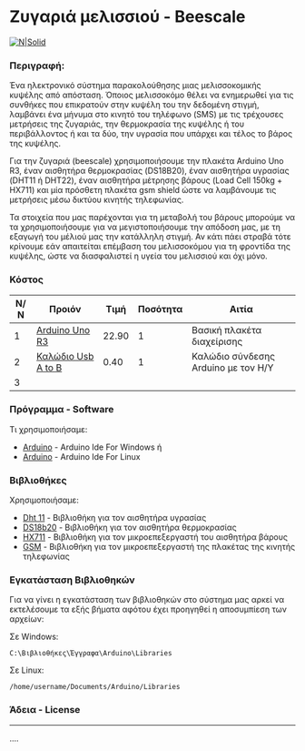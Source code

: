 # Ζυγαριά μελισσιού - Beescale
[![N|Solid](https://sofronas.github.io/img/bee_logo_powered.png)](https://sofronas.github.io/)
### Περιγραφή:
Ένα ηλεκτρονικό σύστημα παρακολούθησης μιας μελισσοκομικής κυψέλης από απόσταση. Όποιος μελισσοκόμο θέλει να ενημερωθεί για τις συνθήκες που επικρατούν στην κυψέλη του την δεδομένη στιγμή, λαμβάνει ένα μήνυμα στο κινητό του τηλέφωνο (SMS) με τις τρέχουσες μετρήσεις της ζυγαριάς, την θερμοκρασία της κυψέλης ή του περιβάλλοντος ή και τα δύο, την υγρασία που υπάρχει και τέλος το βάρος της κυψέλης.

Για την ζυγαριά (beescale) χρησιμοποιήσουμε την πλακέτα Arduino Uno R3, έναν αισθητήρα θερμοκρασίας (DS18B20), έναν αισθητήρα υγρασίας (DHT11 ή DHT22), έναν αισθητήρα μέτρησης βάρους (Load Cell 150kg + HX711) και μία πρόσθετη πλακέτα gsm shield ώστε να λαμβάνουμε τις μετρήσεις μέσω δικτύου κινητής τηλεφωνίας.

Τα στοιχεία που μας παρέχονται για τη μεταβολή του βάρους μπορούμε να τα χρησιμοποιήσουμε για να μεγιστοποιήσουμε την απόδοση μας, με τη εξαγωγή του μέλιού μας την κατάλληλη στιγμή. Αν κάτι πάει στραβά τότε κρίνουμε εάν απαιτείται επέμβαση του μελισσοκόμου για τη φροντίδα της κυψέλης, ώστε να διασφαλιστεί η υγεία του μελισσιού και όχι μόνο.

### Κόστος
| Ν/Ν  | Προιόν  | Τιμή  | Ποσότητα  | Αιτία  |
|---|---|---|---|---|
| 1  | [Arduino Uno R3](https://grobotronics.com/arduino-uno-rev3.html)  | 22.90  | 1 | Βασική πλακέτα διαχείρισης  |
| 2 | [Καλώδιο Usb A to B](https://www.firesale.gr/index.php?_route_=powertech-kalothio-usb-2-0-se-usb-type-b-1m-chalkino-mauro.html&skr_prm=WyJhZDYzYWE2MC1hN2RhLTRhZDAtODg2NC03YmU3NDY3MTFjNWQiLDE1NjIyMjc1MTc3NDMseyJhcHBfdHlwZSI6IndlYiIsInRhZ3MiOiIifV0)  | 0.40  | 1  |  Καλώδιο σύνδεσης Arduino με τον Η/Υ |
| 3  |   |   |   |   |

### Πρόγραμμα - Software
Τι χρησιμοποιήσαμε:

* [Arduino](https://www.arduino.cc/en/Guide/Windows) - Arduino Ide For Windows
ή
* [Arduino](https://www.arduino.cc/en/Guide/Linux) - Arduino Ide For Linux

### Βιβλιοθήκες
Χρησιμοποιήσαμε:
* [Dht 11](https://github.com/adidax/dht11) - Βιβλιοθήκη για τον αισθητήρα υγρασίας
* [DS18b20](https://github.com/milesburton/Arduino-Temperature-Control-Library) - Βιβλιοθήκη για τον αισθητήρα θερμοκρασίας
* [HX711](https://www.arduinolibraries.info/libraries/hx711-arduino-library) - Βιβλιοθήκη για τον μικροεπεξεργαστή του αισθητήρα βάρους
* [GSM](https://www.arduino.cc/en/Reference/GSM) - Βιβλιοθήκη για τον μικροεπεξεργαστή της πλακέτας της κινητής τηλεφωνίας

### Εγκατάσταση Βιβλιοθηκών

Για να γίνει η εγκατάσταση των βιβλιοθηκών στο σύστημα μας αρκεί να εκτελέσουμε τα εξής βήματα αφότου έχει προηγηθεί η αποσυμπίεση των αρχείων:

Σε Windows:
```
C:\Βιβλιοθήκες\Έγγραφα\Arduino\Libraries
```
Σε Linux:
```
/home/username/Documents/Arduino/Libraries
```

### Άδεια - License
---
....
